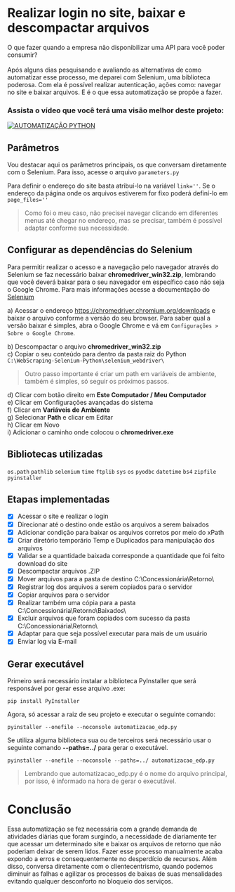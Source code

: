 # Realizar login no site, baixar e descompactar arquivos

O que fazer quando a empresa não disponibilizar uma API para você poder consumir? <br><br>
Após alguns dias pesquisando e avaliando as alternativas de como automatizar esse processo, me deparei com Selenium, uma biblioteca poderosa. Com ela é possível realizar autenticação, ações como: navegar no site e baixar arquivos. E é o que essa automatização se propõe a fazer.

### Assista o vídeo que você terá uma visão melhor deste projeto:

[![AUTOMATIZAÇÃO PYTHON](https://github.com/marquescharlon/WebScraping-Selenium-Python/blob/main/img/capa_video_automatizacao_python.png)](https://youtu.be/DkMk85ZxW-k)

## Parâmetros
Vou destacar aqui os parâmetros principais, os que conversam diretamente com o Selenium. Para isso, acesse o arquivo ```parameters.py```<br>

Para definir o endereço do site basta atribuí-lo na variável ```link=''```.
Se o endereço da página onde os arquivos estiverem for fixo poderá definí-lo em ```page_files=''```

> Como foi o meu caso, não precisei navegar clicando em diferentes menus até chegar no endereço, mas se precisar, também é possível adaptar conforme sua necessidade.

## Configurar as dependências do Selenium

Para permitir realizar o acesso e a navegação pelo navegador através do Selenium se faz necessário baixar **chromedriver_win32.zip**, lembrando que você deverá baixar para o seu navegador em específico caso não seja o Google Chrome. Para mais informações acesse a documentação do [Selenium](https://www.selenium.dev/pt-br/documentation/webdriver/getting_started/install_drivers/)

a) Acessar o endereço https://chromedriver.chromium.org/downloads e baixar o arquivo conforme a versão do seu browser. Para saber qual a versão baixar é simples, abra o Google Chrome e vá em ```Configurações > Sobre o Google Chrome```.

b) Descompactar o arquivo **chromedriver_win32.zip** <br>
c) Copiar o seu conteúdo para dentro da pasta raiz do Python ```C:\WebScraping-Selenium-Python\selenium_webdriver\```

> Outro passo importante é criar um path em variáveis de ambiente, também é simples, só seguir os próximos passos.

d) Clicar com botão direito em **Este Computador / Meu Computador** <br>
e) Clicar em Configurações avançadas do sistema <br>
f) Clicar em **Variáveis de Ambiente** <br>
g) Selecionar **Path** e clicar em Editar <br>
h) Clicar em Novo <br>
i) Adicionar o caminho onde colocou o **chromedriver.exe** <br>

## Bibliotecas utilizadas

```os.path```
```pathlib```
```selenium```
```time```
```ftplib```
```sys```
```os```
```pyodbc```
```datetime```
```bs4```
```zipfile```
```pyinstaller```

## Etapas implementadas

- [x] Acessar o site e realizar o login
- [x] Direcionar até o destino onde estão os arquivos a serem baixados
- [x] Adicionar condição para baixar os arquivos corretos por meio do xPath
- [x] Criar diretório temporário Temp e Duplicados para manipulação dos arquivos
- [x] Validar se a quantidade baixada corresponde a quantidade que foi feito download do site
- [x] Descompactar arquivos .ZIP
- [x] Mover arquivos para a pasta de destino C:\Concessionária\Retorno\
- [x] Registrar log dos arquivos a serem copiados para o servidor
- [x] Copiar arquivos para o servidor
- [x] Realizar também uma cópia para a pasta C:\Concessionária\Retorno\Baixados\
- [x] Excluir arquivos que foram copiados com sucesso da pasta C:\Concessionária\Retorno\
- [x] Adaptar para que seja possível executar para mais de um usuário
- [x] Enviar log via E-mail

## Gerar executável

Primeiro será necessário instalar a biblioteca PyInstaller que será responsável por gerar esse arquivo .exe: <br>
```
pip install PyInstaller
```
Agora, só acessar a raiz de seu projeto e executar o seguinte comando:
```
pyinstaller --onefile --noconsole automatizacao_edp.py
```

Se utiliza alguma biblioteca sua ou de terceiros será necessário usar o seguinte comando **--paths=../** para gerar o executável.

```
pyinstaller --onefile --noconsole --paths=../ automatizacao_edp.py
```

> Lembrando que automatizacao_edp.py é o nome do arquivo principal, por isso, é informado na hora de gerar o executável.

# Conclusão

Essa automatização se fez necessária com a grande demanda de atividades diárias que foram surgindo, a necessidade de diariamente ter que acessar um determinado site e baixar os arquivos de retorno que não poderiam deixar de serem lidos. Fazer esse processo manualmente acaba expondo a erros e consequentemente no desperdício de recursos. Além disso, conversa diretamente com o clientecentrismo, quando podemos diminuir as falhas e agilizar os processos de baixas de suas mensalidades evitando qualquer desconforto no bloqueio dos serviços.
